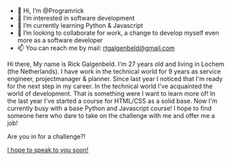 - 👋 Hi, I’m @Programrick
- 👀 I’m interested in software development
- 🌱 I’m currently learning Python & Javascript
- 💞️ I’m looking to collaborate for work, a change to develop myself even more as a software developer
- 📫 You can reach me by mail: <A HREF="mailto:rtgalgenbeld@gmail.com">rtgalgenbeld@gmail.com</A>

Hi there,
My name is Rick Galgenbeld. I'm 27 years old and living in Lochem (the Netherlands).
I have work in the technical world for 9 years as service engineer, projectmanager & planner. Since last year I noticed that I'm ready for the next step in my career. In the technical world I've acquainted the world of development. That is something were I want to learn more of!
In the last year I've started a course for HTML/CSS as a solid base. Now I'm currently busy with a base Python and Javascript course!
I hope to find someone here who dare to take on the challenge with me and offer me a job!

Are you in for a challenge?!

<A HREF="mailto:rtgalgenbeld@gmail.com">I hope to speak to you soon!</A>
<!---
Programrick/Programrick is a ✨ special ✨ repository because its `README.md` (this file) appears on your GitHub profile.
You can click the Preview link to take a look at your changes.
--->
